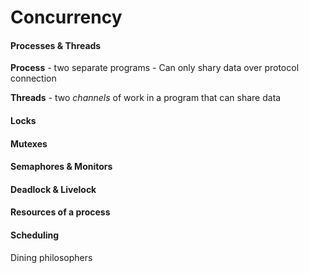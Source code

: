# Concurrency

#### Processes & Threads
**Process** - two separate programs
    - Can only shary data over protocol connection
    
**Threads** - two _channels_ of work in a program that can share data

#### Locks

#### Mutexes
#### Semaphores & Monitors
#### Deadlock & Livelock
#### Resources of a process
#### Scheduling

Dining philosophers